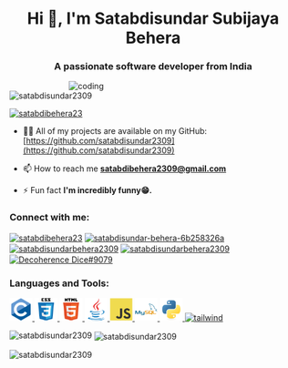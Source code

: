 <h1 align="center">Hi 👋, I'm Satabdisundar Subijaya Behera</h1>
<h3 align="center">A passionate software developer from India</h3>
<img align="right" alt="coding" src="[https://camo.githubusercontent.com/5ddf73ad3a205111cf8c686f687fc216c2946a75005718c8da5b837ad9de78c9/68747470733a2f2f7468756d62732e6766796361742e636f6d2f4576696c4e657874446576696c666973682d736d616c6c2e676966](https://camo.githubusercontent.com/e20822b4282c07ffd010cd05f855a6561d3b62358ca9e607e4901288dd748fcb/68747470733a2f2f63646e2e6472696262626c652e636f6d2f75736572732f323133313939332f73637265656e73686f74732f343934383733362f74686f75676874776f726b732d6769665f6472696262626c652e676966)" width="400">
<p align="left"> <img src="https://komarev.com/ghpvc/?username=satabdisundar2309&label=Profile%20views&color=0e75b6&style=flat" alt="satabdisundar2309" /> </p>

<p align="left"> <a href="https://twitter.com/satabdibehera23" target="blank"><img src="https://img.shields.io/twitter/follow/satabdibehera23?logo=twitter&style=for-the-badge" alt="satabdibehera23" /></a> </p>

- 👨‍💻 All of my projects are available on my GitHub: [https://github.com/satabdisundar2309](https://github.com/satabdisundar2309)

- 📫 How to reach me **satabdibehera2309@gmail.com**

- ⚡ Fun fact **I'm incredibly funny😁.**

<h3 align="left">Connect with me:</h3>
<p align="left">
<a href="https://twitter.com/satabdibehera23" target="blank"><img align="center" src="https://raw.githubusercontent.com/rahuldkjain/github-profile-readme-generator/master/src/images/icons/Social/twitter.svg" alt="satabdibehera23" height="30" width="40" /></a>
<a href="https://linkedin.com/in/satabdisundar-behera-6b258326a" target="blank"><img align="center" src="https://raw.githubusercontent.com/rahuldkjain/github-profile-readme-generator/master/src/images/icons/Social/linked-in-alt.svg" alt="satabdisundar-behera-6b258326a" height="30" width="40" /></a>
<a href="https://fb.com/satabdisundarbehera2309" target="blank"><img align="center" src="https://raw.githubusercontent.com/rahuldkjain/github-profile-readme-generator/master/src/images/icons/Social/facebook.svg" alt="satabdisundarbehera2309" height="30" width="40" /></a>
<a href="https://instagram.com/satabdisundarbehera2309" target="blank"><img align="center" src="https://raw.githubusercontent.com/rahuldkjain/github-profile-readme-generator/master/src/images/icons/Social/instagram.svg" alt="satabdisundarbehera2309" height="30" width="40" /></a>
<a href="https://discord.gg/Decoherence Dice#9079" target="blank"><img align="center" src="https://raw.githubusercontent.com/rahuldkjain/github-profile-readme-generator/master/src/images/icons/Social/discord.svg" alt="Decoherence Dice#9079" height="30" width="40" /></a>
</p>

<h3 align="left">Languages and Tools:</h3>
<p align="left"> <a href="https://www.cprogramming.com/" target="_blank" rel="noreferrer"> <img src="https://raw.githubusercontent.com/devicons/devicon/master/icons/c/c-original.svg" alt="c" width="40" height="40"/> </a> <a href="https://www.w3schools.com/css/" target="_blank" rel="noreferrer"> <img src="https://raw.githubusercontent.com/devicons/devicon/master/icons/css3/css3-original-wordmark.svg" alt="css3" width="40" height="40"/> </a> <a href="https://www.w3.org/html/" target="_blank" rel="noreferrer"> <img src="https://raw.githubusercontent.com/devicons/devicon/master/icons/html5/html5-original-wordmark.svg" alt="html5" width="40" height="40"/> </a> <a href="https://www.java.com" target="_blank" rel="noreferrer"> <img src="https://raw.githubusercontent.com/devicons/devicon/master/icons/java/java-original.svg" alt="java" width="40" height="40"/> </a> <a href="https://developer.mozilla.org/en-US/docs/Web/JavaScript" target="_blank" rel="noreferrer"> <img src="https://raw.githubusercontent.com/devicons/devicon/master/icons/javascript/javascript-original.svg" alt="javascript" width="40" height="40"/> </a> <a href="https://www.mysql.com/" target="_blank" rel="noreferrer"> <img src="https://raw.githubusercontent.com/devicons/devicon/master/icons/mysql/mysql-original-wordmark.svg" alt="mysql" width="40" height="40"/> </a> <a href="https://www.python.org" target="_blank" rel="noreferrer"> <img src="https://raw.githubusercontent.com/devicons/devicon/master/icons/python/python-original.svg" alt="python" width="40" height="40"/> </a> <a href="https://tailwindcss.com/" target="_blank" rel="noreferrer"> <img src="https://www.vectorlogo.zone/logos/tailwindcss/tailwindcss-icon.svg" alt="tailwind" width="40" height="40"/> </a> </p>

<p><img align="left" src="https://github-readme-stats.vercel.app/api/top-langs?username=satabdisundar2309&show_icons=true&locale=en&layout=compact" alt="satabdisundar2309" /></p>

<p>&nbsp;<img align="center" src="https://github-readme-stats.vercel.app/api?username=satabdisundar2309&show_icons=true&locale=en" alt="satabdisundar2309" /></p>

<p><img align="center" src="https://github-readme-streak-stats.herokuapp.com/?user=satabdisundar2309&" alt="satabdisundar2309" /></p>


<!--
**satabdisundar2309/satabdisundar2309** is a ✨ _special_ ✨ repository because its `README.md` (this file) appears on your GitHub profile.

Here are some ideas to get you started:

- 🔭 I’m currently working on ...
- 🌱 I’m currently learning ...
- 👯 I’m looking to collaborate on ...
- 🤔 I’m looking for help with ...
- 💬 Ask me about ...
- 📫 How to reach me: ...
- 😄 Pronouns: ...
- ⚡ Fun fact: ...
-->
